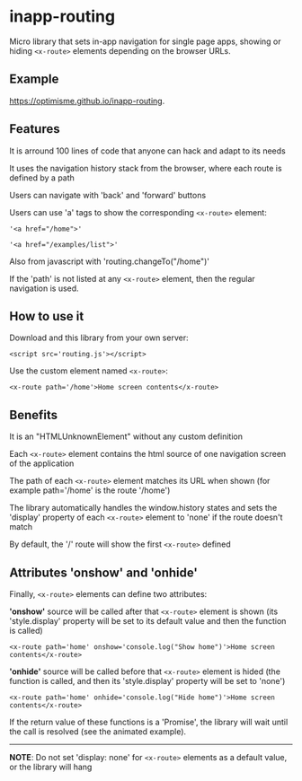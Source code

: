 # inapp-routing

Micro library that sets in-app navigation for single page apps, showing or hiding `<x-route>` elements depending on the browser URLs.

## Example
https://optimisme.github.io/inapp-routing.

## Features

It is arround 100 lines of code that anyone can hack and adapt to its needs

It uses the navigation history stack from the browser, where each route is defined by a path

Users can navigate with 'back' and 'forward' buttons

Users can use 'a' tags to show the corresponding `<x-route>` element: 

`'<a href="/home">'`

`'<a href="/examples/list">'`

Also from javascript with 'routing.changeTo("/home")'

If the 'path' is not listed at any `<x-route>` element, then the regular navigation is used.

## How to use it

Download and this library from your own server:

`<script src='routing.js'></script>`

Use the custom element named `<x-route>`:

`<x-route path='/home'>Home screen contents</x-route>`

## Benefits

It is an "HTMLUnknownElement" without any custom definition

Each `<x-route>` element contains the html source of one navigation screen of the application

The path of each `<x-route>` element matches its URL when shown (for example path='/home' is the route '/home')

The library automatically handles the window.history states and sets the 'display' property of each `<x-route>` element to 'none' if the route doesn't match

By default, the '/' route will show the first `<x-route>` defined

## Attributes 'onshow' and 'onhide'

Finally, `<x-route>` elements can define two attributes:

**'onshow'** source will be called after that `<x-route>` element is shown 
(its 'style.display' property will be set to its default value and then the function is called)

`<x-route path='home' onshow='console.log("Show home")'>Home screen contents</x-route>`

**'onhide'** source will be called before that `<x-route>` element is hided (the function is called, and then its 'style.display' property will be set to 'none')

`<x-route path='home' onhide='console.log("Hide home")'>Home screen contents</x-route>`

If the return value of these functions is a 'Promise', the library will wait until the call is resolved (see the animated example).

---

**NOTE**: Do not set 'display: none' for `<x-route>` elements as a default value, or the library will hang
